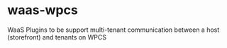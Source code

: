 # waas-wpcs
WaaS Plugins to be support multi-tenant communication between a host (storefront) and tenants on WPCS
